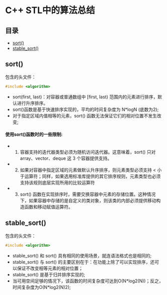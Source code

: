 # C++ STL中的算法总结
## 目录
  - [sort()](#sort)
  - [stable_sort()](#stable_sort)

## sort()
包含的头文件：
```cpp
#include <algorithm>
```
- sort(first, last)：对容器或普通数组中 \[first, last) 范围内的元素进行排序，默认进行升序排序。
- sort()函数是基于快速排序实现的，平均的时间复杂度为 N\*logN (底数为2);
- 对于指定区域内值相等的元素，sort() 函数无法保证它们的相对位置不发生改变;

#### 使用sort()函数时的一些限制:  
- 1. 容器支持的迭代器类型必须为随机访问迭代器。这意味着，sort() 只对 array、vector、deque 这 3 个容器提供支持。
- 2. 如果对容器中指定区域的元素做默认升序排序，则元素类型必须支持 < 小于运算符；同样，如果选用标准库提供的其它排序规则，元素类型也必须支持该规则底层实现所用的比较运算符 
- 3. sort() 函数在实现排序时，需要交换容器中元素的存储位置。这种情况下，如果容器中存储的是自定义的类对象，则该类的内部必须提供移动构造函数和移动赋值运算符。

## stable_sort()
包含的头文件：
```cpp
#include <algorithm>
```
- stable_sort() 和 sort() 具有相同的使用场景，就连语法格式也是相同的;
- stable_sort() 与 sort() 的主要区别在于：在功能上除了可以实现排序，还可以保证不改变相等元素的相对位置；
- stable_sort() 是基于归并排序实现的;
- 当可用空间足够的情况下，该函数的时间复杂度可达到O(N\*log2(N))；反之，时间复杂度为O(N\*log2(N)2);
